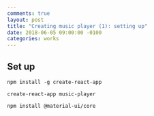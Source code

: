 ```yaml
---
comments: true
layout: post
title: "Creating music player (1): setting up"
date: 2018-06-05 09:00:00 -0100
categories: works
---
```

## Set up
```
npm install -g create-react-app

create-react-app music-player

npm install @material-ui/core
```